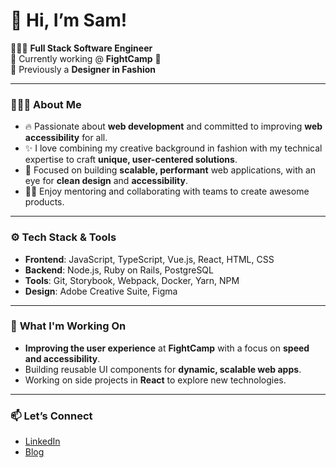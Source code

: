 # 👋 Hi, I’m Sam!

👩🏻‍💻 **Full Stack Software Engineer**  
💼 Currently working @ **FightCamp** 🥊  
🎨 Previously a **Designer in Fashion**

---

### 👩🏻‍💻 **About Me**
- 🔥 Passionate about **web development** and  committed to improving **web accessibility** for all.
- ✨ I love combining my creative background in fashion with my technical expertise to craft **unique, user-centered solutions**.
- 🎯 Focused on building **scalable, performant** web applications, with an eye for **clean design** and **accessibility**.
- 👨‍🏫 Enjoy mentoring and collaborating with teams to create awesome products.

---

### ⚙️ **Tech Stack & Tools**
- **Frontend**: JavaScript, TypeScript, Vue.js, React, HTML, CSS
- **Backend**: Node.js, Ruby on Rails, PostgreSQL
- **Tools**: Git, Storybook, Webpack, Docker, Yarn, NPM
- **Design**: Adobe Creative Suite, Figma

---

### 🚀 **What I'm Working On**
- **Improving the user experience** at **FightCamp** with a focus on **speed and accessibility**.
- Building reusable UI components for **dynamic, scalable web apps**.
- Working on side projects in **React** to explore new technologies.

---

### 📫 **Let’s Connect**
- [LinkedIn](https://www.linkedin.com/in/samantha-lurio/)
- [Blog](https://medium.com/@samantha-lurio)
